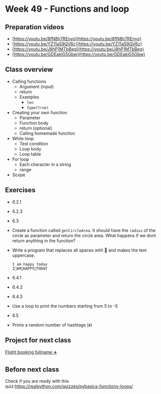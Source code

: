 # Week 49 - Functions and loop



## Preparation videos

- [https://youtu.be/8fN8h7REnyo](https://youtu.be/8fN8h7REnyo)
- [https://youtu.be/YZ11aS9QV6c](https://youtu.be/YZ11aS9QV6c)
- [https://youtu.be/J8hP1MTbBeg](https://youtu.be/J8hP1MTbBeg)
- [https://youtu.be/GDEaklG5Gbw](https://youtu.be/GDEaklG5Gbw)



<!--

## Peer instruction



### Question 1



-->



## Class overview

- Calling functions
  - Argument (input)
  - return
  - Examples
    - `len`
    - `type(true)`
- Creating your own function
  - Parameter
  - Function body
  - return (optional)
  - Calling homemade function
- While loop
  - Test condition
  - Loop body
  - Loop table
- For loop
  - Each character in a string
  - range
- Scope



## Exercises



- 6.2.1

- 6.2.3

- 6.3

- Create a function called `getCircleArea`. It should have the `radius` of the circle as parameter and return the circle area. What happens if we dont return anything in the function?

- Write a program that replaces all spaces with 👏 and makes the text uppercase.

  ```
  I am happy today
  I👏AM👏HAPPY👏TODAY
  ```

- 6.4.1

- 6.4.2

- 6.4.3

- Use a loop to print the numbers starting from 5 to -5

- 6.5

- Prints a random number of hashtags (`#`) 



## Project for next class

[Flight booking fullname ✈️](../projects/flight-booking-fullname.md)



## Before next class

Check if you are ready with this quiz:https://realpython.com/quizzes/pybasics-functions-loops/